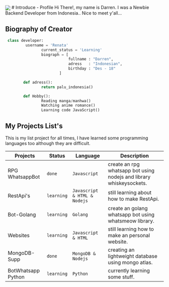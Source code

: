 <img src="https://media1.tenor.com/m/-2RqkfHI_w4AAAAC/%E5%A4%9C%E6%AB%BB%E5%AE%B6%E5%A4%A7%E4%BD%9C%E6%88%B0-yozakura-san-chi-no-daisakusen.gif" align="center">
# Introduce - Profile 
Hi There!, my name is Darren. I was a Newbie Backend Developer from Indonesia.. Nice to meet y'all...

## Biography of Creator ##
```python
 class developer:
         username = 'Renata'
                current_status = 'Learning'
                biograph = [
                            fullname : "Darren",
                            adress   : "Indonesian",
                            birthday : "Des - 18"
                        ]

        def adress():
                return palu_indonesia()

        def Hobby():
                Reading manga/manhwa()
                Watching anime romance()
                Learning code JavaScript()
```

## My Projects List's
This is my list project for all times, I have learned some programming languages too although they are difficult.

| Projects     | Status | Language     | Description                            |
|-----------|---------|----------|----------------------------------------|
| RPG WhatsappBot  | `done`  | `Javascript` | create an rpg whatsapp bot using nodejs and library whiskeysockets.  |
| RestApi's  | `learning`  | `Javascript & HTML & Nodejs` | still learning about how to make RestApi. |
| Bot-Golang    | `learning`  | `Golang` | create an golang whatsapp bot using whatsmeow library.     |
| Websites   | `learning`  | `Javascript & HTML` | still learning how to make an personal website.        |
| MongoDB-Supp   | `done` | `MongoDB & Nodejs` | creating an lightweight database using mongo atlas.   |
| BotWhatsapp Python | `learning` | `Python` | currently learning some stuff.     |
